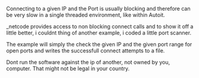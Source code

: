 Connecting to a given IP and the Port is usually blocking and therefore can be very slow in a single threaded environment, like within Autoit.

_netcode provides access to non blocking connect calls and to show it off a little better, i couldnt thing of another example, i coded a little port scanner.

The example will simply the check the given IP and the given port range for open ports and writes the successfull connect attempts to a file.

Dont run the software against the ip of another, not owned by you, computer. That might not be legal in your country.
